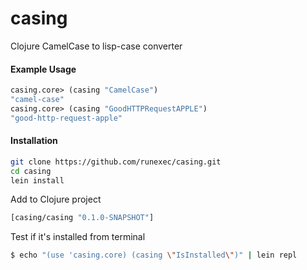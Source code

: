 casing
======

Clojure CamelCase to lisp-case converter


#### Example Usage ####
```clojure
casing.core> (casing "CamelCase")
"camel-case"
casing.core> (casing "GoodHTTPRequestAPPLE")
"good-http-request-apple"
```

#### Installation ####

```bash
git clone https://github.com/runexec/casing.git
cd casing
lein install
```
Add to Clojure project
```clojure
[casing/casing "0.1.0-SNAPSHOT"]
```

Test if it's installed from terminal
```bash
$ echo "(use 'casing.core) (casing \"IsInstalled\")" | lein repl
```